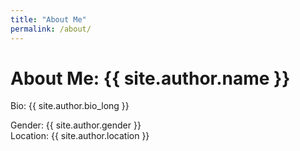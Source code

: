 ```yaml
---
title: "About Me"
permalink: /about/
---
```

<h1>About Me: {{ site.author.name }}</h1>
<p>Bio: {{ site.author.bio_long }}<br>
<aside>Gender: {{ site.author.gender }}
<br>Location: {{ site.author.location }}</aside></p>
